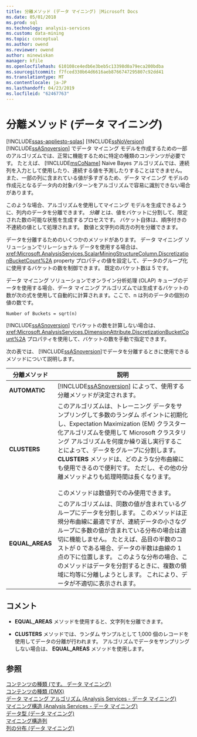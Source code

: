 ```yaml
---
title: 分離メソッド (データ マイニング) |Microsoft Docs
ms.date: 05/01/2018
ms.prod: sql
ms.technology: analysis-services
ms.custom: data-mining
ms.topic: conceptual
ms.author: owend
ms.reviewer: owend
author: minewiskan
manager: kfile
ms.openlocfilehash: 610108ce4edb6e3beb5c13398d0a79eca200bdba
ms.sourcegitcommit: f7fced330b64d6616aeb8766747295807c92dd41
ms.translationtype: MT
ms.contentlocale: ja-JP
ms.lasthandoff: 04/23/2019
ms.locfileid: "62467763"
---
```

# <a name="discretization-methods-data-mining"></a>分離メソッド (データ マイニング)
[!INCLUDE[ssas-appliesto-sqlas](../../includes/ssas-appliesto-sqlas.md)]
   [!INCLUDE[ssNoVersion](../../includes/ssnoversion-md.md)] [!INCLUDE[ssASnoversion](../../includes/ssasnoversion-md.md)] でデータ マイニング モデルを作成するための一部のアルゴリズムでは、正常に機能するために特定の種類のコンテンツが必要です。 たとえば、 [!INCLUDE[msCoName](../../includes/msconame-md.md)] Naive Bayes アルゴリズムでは、連続列を入力として使用したり、連続する値を予測したりすることはできません。 また、一部の列に含まれている値が多すぎるため、データ マイニング モデルの作成元となるデータ内の対象パターンをアルゴリズムで容易に識別できない場合があります。  
  
 このような場合、アルゴリズムを使用してマイニング モデルを生成できるように、列内のデータを分離できます。 *分離* とは、値をバケットに分割して、限定された数の可能な状態を生成するプロセスです。 バケット自体は、順序付きの不連続の値として処理されます。 数値と文字列の両方の列を分離できます。  
  
 データを分離するためのいくつかのメソッドがあります。 データ マイニング ソリューションでリレーショナル データを使用する場合は、 <xref:Microsoft.AnalysisServices.ScalarMiningStructureColumn.DiscretizationBucketCount%2A> property プロパティの値を設定して、データのグループ化に使用するバケットの数を制御できます。 既定のバケット数は 5 です。  
  
 データ マイニング ソリューションでオンライン分析処理 (OLAP) キューブのデータを使用する場合、データ マイニング アルゴリズムでは生成するバケットの数が次の式を使用して自動的に計算されます。ここで、n は列のデータの個別の値の数です。  
  
 `Number of Buckets = sqrt(n)`  
  
 [!INCLUDE[ssASnoversion](../../includes/ssasnoversion-md.md)] でバケットの数を計算しない場合は、<xref:Microsoft.AnalysisServices.DimensionAttribute.DiscretizationBucketCount%2A> プロパティを使用して、バケットの数を手動で指定できます。  
  
 次の表では、 [!INCLUDE[ssASnoversion](../../includes/ssasnoversion-md.md)]でデータを分離するときに使用できるメソッドについて説明します。  
  
|分離メソッド|説明|  
|---------------------------|-----------------|  
|**AUTOMATIC**|[!INCLUDE[ssASnoversion](../../includes/ssasnoversion-md.md)] によって、使用する分離メソッドが決定されます。|  
|**CLUSTERS**|このアルゴリズムは、トレーニング データをサンプリングして多数のランダム ポイントに初期化し、Expectation Maximization (EM) クラスター化アルゴリズムを使用して Microsoft クラスタリング アルゴリズムを何度か繰り返し実行することによって、データをグループに分割します。 **CLUSTERS** メソッドは、どのような分布曲線にも使用できるので便利です。 ただし、その他の分離メソッドよりも処理時間は長くなります。<br /><br /> このメソッドは数値列でのみ使用できます。|  
|**EQUAL_AREAS**|このアルゴリズムは、同数の値が含まれているグループにデータを分割します。 このメソッドは正規分布曲線に最適ですが、連続データの小さなグループに多数の値が含まれている分布の場合は適切に機能しません。 たとえば、品目の半数のコストが 0 である場合、データの半数は曲線の 1 点の下に位置します。 このような分布の場合、このメソッドはデータを分割するときに、複数の領域に均等に分離しようとします。 これにより、データが不適切に表示されます。|  
  
## <a name="remarks"></a>コメント  
  
-   **EQUAL_AREAS** メソッドを使用すると、文字列を分離できます。  
  
-   **CLUSTERS** メソッドでは、ランダム サンプルとして 1,000 個のレコードを使用してデータの分離が行われます。 アルゴリズムでデータをサンプリングしない場合は、 **EQUAL_AREAS** メソッドを使用します。  
  
  
  
## <a name="see-also"></a>参照  
 [コンテンツの種類 &#40;です。 データ マイニング&#41;](../../analysis-services/data-mining/content-types-data-mining.md)   
 [コンテンツの種類 &#40;DMX&#41;](../../dmx/content-types-dmx.md)   
 [データ マイニング アルゴリズム &#40;Analysis Services - データ マイニング&#41;](../../analysis-services/data-mining/data-mining-algorithms-analysis-services-data-mining.md)   
 [マイニング構造 &#40;Analysis Services - データ マイニング&#41;](../../analysis-services/data-mining/mining-structures-analysis-services-data-mining.md)   
 [データ型 (データ マイニング)](../../analysis-services/data-mining/data-types-data-mining.md)   
 [マイニング構造列](../../analysis-services/data-mining/mining-structure-columns.md)   
 [列の分布 (データ マイニング)](../../analysis-services/data-mining/column-distributions-data-mining.md)  
  
  
